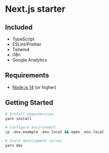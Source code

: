 # Next.js starter

## Included

- TypeScript
- ESLint/Prettier
- Tailwind
- i18n
- Google Analytics

## Requirements

- [Node.js 14](https://nodejs.org/) (or higher)

## Getting Started

```bash
# Install dependencies
yarn install

# Configure environment
cp .env.example .env.local && open .env.local

# Start development server
yarn dev
```
